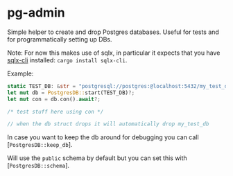 # pg-admin

Simple helper to create and drop Postgres databases. Useful for tests and for programmatically setting up DBs.

Note: For now this makes use of sqlx, in particular it expects that you have
[sqlx-cli](https://github.com/launchbadge/sqlx) installed: `cargo install sqlx-cli`.

Example:
```rust
static TEST_DB: &str = "postgresql://postgres:@localhost:5432/my_test_db";
let mut db = PostgresDB::start(TEST_DB)?;
let mut con = db.con().await?;

/* test stuff here using con */

// when the db struct drops it will automatically drop my_test_db
```

In case you want to keep the db around for debugging you can call [`PostgresDB::keep_db`].

Will use the `public` schema by default but you can set this with [`PostgresDB::schema`].
